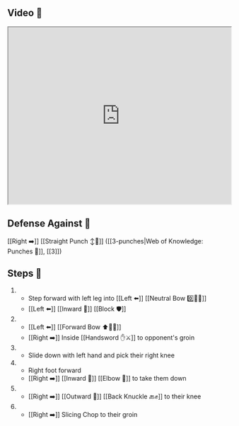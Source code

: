 ## Video 🎥

<iframe src="https://www.youtube.com/embed/O9SDyhqvuIM?start=116&end=344" width="100%" height="400"></iframe>

## Defense Against 🤺

[[Right ➡️]] [[Straight Punch ↕️👊]] ([[3-punches|Web of Knowledge: Punches 👊]], [[3]])

## Steps 👣

1. - Step forward with left leg into [[Left ⬅️]] [[Neutral Bow 0️⃣🧍‍♂️]]
    - [[Left ⬅️]] [[Inward 🔽]] [[Block 🛡️]]
2. - [[Left ⬅️]] [[Forward Bow ⬆️🧍‍♂️]]
    - [[Right ➡️]] Inside [[Handsword ✋⚔️]] to opponent's groin
3. - Slide down with left hand and pick their right knee
4. - Right foot forward
    - [[Right ➡️]] [[Inward 🔽]] [[Elbow 💪]] to take them down
5. - [[Right ➡️]] [[Outward 🔼]] [[Back Knuckle 🔙✊]] to their knee
6. - [[Right ➡️]] Slicing Chop to their groin
